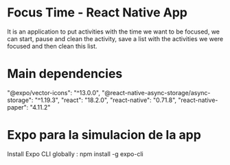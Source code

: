 # Focus Time - React Native App
It is an application to put activities with the time we want to be focused, we can start, pause and clean the activity, 
save a list with the activities we were focused and then clean this list.

# Main dependencies
"@expo/vector-icons": "^13.0.0",
"@react-native-async-storage/async-storage": "^1.19.3",
"react": "18.2.0",
"react-native": "0.71.8",
"react-native-paper": "4.11.2"
# Expo para la simulacion de la app
Install Expo CLI globally : npm install -g expo-cli